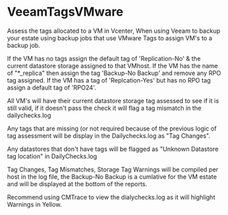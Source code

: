 # VeeamTagsVMware
Assess the tags allocated to a VM in Vcenter, When using Veeam to backup your estate using backup jobs that use VMware Tags to assign VM's to a backup job.

If the VM has no tags assign the default tag of 'Replication-No' & the current datastore storage assigned to that VMhost.
If the VM has the name of "*_replica" then assign the tag 'Backup-No Backup' and remove any RPO tag assigned.
If the VM has a tag of 'Replcation-Yes' but has no RPO tag assign a default tag of 'RPO24'.

All VM's will have their current datastore storage tag assessed to see if it is still valid, if it doesn't pass the check it will flag a tag mismatch in the dailychecks.log

Any tags that are missing (or not required because of the previous logic of tag assessment will be display in the Dailychecks.log as "Tag Changes".

Any datastores that don't have tags will be flagged as "Unknown Datastore tag location" in DailyChecks.log

Tag Changes, Tag Mismatches, Storage Tag Warnings will be compiled per host in the log file, the Backup-No Backup is a cumlative for the VM estate and will be displayed at the bottom of the reports.

Recommend using CMTrace to view the dialychecks.log as it will highlight Warnings in Yellow.



